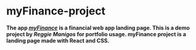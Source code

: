 # myFinance-project

**The app _[myFinance](https://reggie-myfinance-project.netlify.app/)_ is a financial web app landing page. This is a demo project by _Reggie Manigos_ for portfolio usage. myFinance project is a landing page made with React and CSS.**
